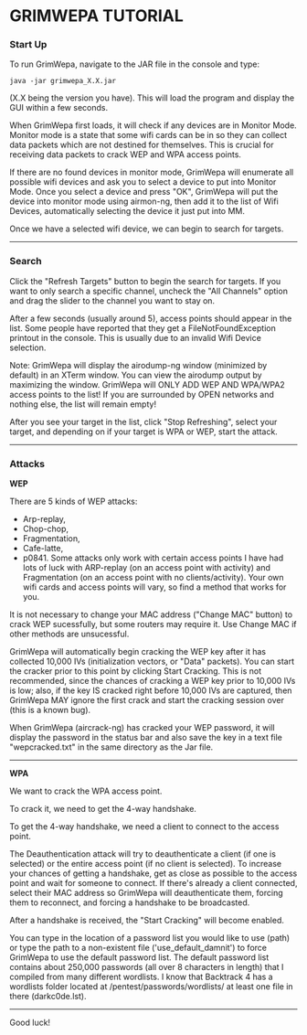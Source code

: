 # GRIMWEPA TUTORIAL #

### Start Up ###

To run GrimWepa, navigate to the JAR file in the console and type:
```
java -jar grimwepa_X.X.jar
```
(X.X being the version you have).
This will load the program and display the GUI within a few seconds.

When GrimWepa first loads, it will check if any devices are in Monitor Mode.
Monitor mode is a state that some wifi cards can be in so they can
collect data packets which are not destined for themselves.  This is
crucial for receiving data packets to crack WEP and WPA access points.

If there are no found devices in monitor mode, GrimWepa will enumerate all
possible wifi devices and ask you to select a device to put into
Monitor Mode.  Once you select a device and press "OK", GrimWepa will
put the device into monitor mode using airmon-ng, then add it to the list
of Wifi Devices, automatically selecting the device it just put into MM.

Once we have a selected wifi device, we can begin to search for targets.


---


### Search ###

Click the "Refresh Targets" button to begin the search for targets.  If you want
to only search a specific channel, uncheck the "All Channels" option and
drag the slider to the channel you want to stay on.

After a few seconds (usually around 5), access points should appear in the list.
Some people have reported that they get a FileNotFoundException printout
in the console.  This is usually due to an invalid Wifi Device selection.

Note: GrimWepa will display the airodump-ng window (minimized by default) in an
XTerm window.  You can view the airodump output by maximizing the window.
GrimWepa will ONLY ADD WEP AND WPA/WPA2 access points to the list!
If you are surrounded by OPEN networks and nothing else, the list will
remain empty!

After you see your target in the list, click "Stop Refreshing", select your target,
and depending on if your target is WPA or WEP, start the attack.


---


### Attacks ###

**WEP**

There are 5 kinds of WEP attacks:
  * Arp-replay,
  * Chop-chop,
  * Fragmentation,
  * Cafe-latte,
  * p0841.
Some attacks only work with certain access points I have had lots of luck with ARP-replay (on an access point with activity) and Fragmentation (on an access point with no clients/activity).  Your own wifi cards and access points will vary, so find a method that works for you.

It is not necessary to change your MAC address ("Change MAC" button) to crack WEP sucessfully, but some routers may require it.  Use Change MAC if other methods are unsucessful.

GrimWepa will automatically begin cracking the WEP key after it has collected 10,000 IVs (initialization vectors, or "Data" packets).  You can start the cracker prior to this point by clicking Start Cracking. This is not recommended, since the chances of cracking a WEP key prior to 10,000 IVs is low; also, if the key IS cracked right before 10,000 IVs are captured, then GrimWepa MAY ignore the first crack and start the cracking session over (this is a known bug).

When GrimWepa (aircrack-ng) has cracked your WEP password, it will display the password in the status bar and also save the key in a text file "wepcracked.txt" in the same directory as the Jar file.


---


**WPA**

We want to crack the WPA access point.

To crack it, we need to get the 4-way handshake.

To get the 4-way handshake, we need a client to connect to the access point.

The Deauthentication attack will try to deauthenticate a client (if one is selected) or the entire access point (if no client is selected).  To increase your chances of getting a handshake, get as close as possible to the access point and wait for someone to connect.  If there's already a client connected, select their MAC address so GrimWepa will deauthenticate them, forcing them to reconnect, and forcing a handshake to be broadcasted.

After a handshake is received, the "Start Cracking" will become enabled.

You can type in the location of a password list you would like to use (path) or type the path to a non-existent file ('use\_default\_damnit') to force GrimWepa to use the default password list.  The default password list contains about 250,000 passwords (all over 8 characters in length) that I compiled from many different wordlists.  I know that Backtrack 4 has a wordlists folder located at /pentest/passwords/wordlists/ at least
one file in there (darkc0de.lst).


---


Good luck!